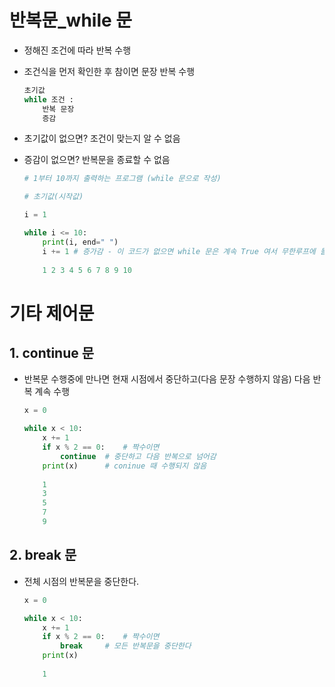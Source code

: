 # 반복문_while 문

* 정해진 조건에 따라 반복 수행

* 조건식을 먼저 확인한 후 참이면 문장 반복 수행

  ```python
  초기값
  while 조건 :
      반복 문장
      증감
  ```

* 초기값이 없으면? 조건이 맞는지 알 수 없음

* 증감이 없으면? 반복문을 종료할 수 없음

  ```python
  # 1부터 10까지 출력하는 프로그램 (while 문으로 작성)
  
  # 초기값(시작값)
  
  i = 1
  
  while i <= 10:
      print(i, end=" ")
      i += 1 # 증가감 - 이 코드가 없으면 while 문은 계속 True 여서 무한루프에 들어간다.
      
      1 2 3 4 5 6 7 8 9 10
  ```



# 기타 제어문

## 1. continue 문

* 반복문 수행중에 만나면 현재 시점에서 중단하고(다음 문장 수행하지 않음) 다음 반복 계속 수행

  ```python
  x = 0
  
  while x < 10:
      x += 1
      if x % 2 == 0:	# 짝수이면
          continue	# 중단하고 다음 반복으로 넘어감
      print(x)		# coninue 때 수행되지 않음   
      
      1
      3
      5
      7
      9
  ```

  

## 2. break 문

* 전체 시점의 반복문을 중단한다.

  ```python
  x = 0
  
  while x < 10:
      x += 1
      if x % 2 == 0:	# 짝수이면
          break		# 모든 반복문을 중단한다
      print(x)		
      
      1
  ```

  